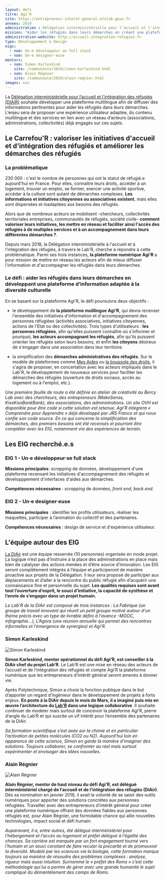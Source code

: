 ```yaml
---
layout: defi
titre: Agi'R
site: https://entrepreneur-interet-general.etalab.gouv.fr
annees: 2019
administration : Délégation interministérielle pour l'accueil et l'intégration des réfugiés (DIAIR)
mission: "Aider les réfugiés dans leurs démarches en créant une plateforme d’information adaptée à la diversité culturelle"
administration-website: http://accueil-integration-refugies.fr
type: Développement & Design
eigs:
  - nom: Un·e développeur·se full stack
  - nom: Un·e designer·euse
mentors:
  - nom: Simon Karleskind
    site: /communaute/2019/simon-karleskind.html
  - nom: Alain Régnier
    site: /communaute/2019/alain-regnier.html
images: xxx
---
```


 La [Délégation interministérielle pour l’accueil et l’intégration
 des réfugiés (DIAIR)](http://accueil-integration-refugies.fr/)
 souhaite développer une plateforme multilingue
 afin de diffuser des informations pertinentes pour aider les réfugiés
 dans leurs démarches. L’enjeu sera de proposer une expérience
 utilisateur adaptée, du contenu multilingue et des services en lien
 avec un réseau d’acteurs (associations, administrations, collectivités)
 déjà engagés sur ces sujets.

## Le Carrefou'R : valoriser les initiatives d'accueil et d'intégration des réfugiés et améliorer les démarches des réfugiés

### La problématique

230 000 : c'est le nombre de personnes qui ont le statut de réfugié.e aujourd'hui en France. Pour elles, connaître leurs droits, accéder à un logement, trouver un emploi, se former, exercer une activité sportive, accéder à la culture sont autant de démarches complexes. **Les informations et initiatives citoyennes ou associatives existent**, mais elles sont dispersées et inadaptées aux besoins des réfugiés.

Alors que de nombreux acteurs se mobilisent -chercheurs, collectivités territoriales entreprises, communautés de réfugiés, société civile- **comment valoriser leurs initiatives, les mettre en réseau et faciliter ainsi l'accès des réfugiés à de multiples services et à un accompagnement dans leurs différentes démarches ?**. 

Depuis mars 2018, la Délégation interministérielle à l'accueil et à l'intégration des réfugiés, à travers le Lab'R, cherche à répondre à cette problématique. Parmi ses trois instances, **la plateforme numérique Agi’R** a pour mission de mettre en réseau les acteurs afin de mieux diffuser l'information et d'accompagner les réfugiés dans leurs démarches.

### Le défi : aider les réfugiés dans leurs démarches en développant une plateforme d’information adaptée à la diversité culturelle

En se basant sur la plateforme Agi'R, le défi poursuivra deux objectifs :

* le développement de **la plateforme mulilingue Agi'R**, qui devra recenser l'ensemble des initiatives d'information et d'accompagnement des personnes réfugiées (activités associatives, initiatives citoyennes, actions de l'Etat ou des collectivités). Trois types d'utilisateurs : **les personnes réfugiées**, afin qu'elles puissent connaître où s'informer et pourquoi, **les acteurs accompagnant les réfugiés**, afin qu'ils puissent orienter les réfugiés selon leurs besoins, et enfin **les citoyens** désireux de s'engager dans une association dans leur territoire.

* la simplification des **démarches administratives des réfugiés**. Sur le modèle de plateformes comme [Mes Aides](https://mes-aides.gouv.fr/) ou [la boussole des droits](https://boussole.jeunes.gouv.fr/), il s'agira de proposer, en concertation avec les acteurs impliqués dans le Lab'R, le développement de nouveaux services pour faciliter les démarches des réfugiés (ouverture de droits sociaux, accès au logement ou à l'emploi, etc.).

_Une première feuille de route a été définie en atelier de créativité au Bercy Lab avec des chercheurs, des entrepreneurs (MakeSense, KissKissBankBank), des associations, des administrations. Un site OVH est disponible pour être codé si cette solution est retenue. Agi’R intègrera « Comprendre pour Apprendre » déjà développé par JRS France et qui nous confie son code source. En ce qui concerne la simplification des démarches, des premiers besoins ont été recensés et pourront être compléter avec les EIG, notamment via des expériences de terrain._

## Les EIG recherché.e.s

### EIG 1 - Un·e développeur·se full stack

**Missions principales**: _scrapping_ de données, développement d'une plateforme recensant les initiatives d'accompagnement des réfugiés et développpement d'interfaces d'aides aux démarches.

**Compétences nécessaires** : _scrapping_ de données, _front end_, _back end_.

### EIG 2 - Un·e designer·euse

**Missions principales** : identifier les profils utilisateurs, réaliser les maquettes, participer à l’animation du collectif et des partenaires.

**Compétences nécessaires** : design de service et d'expérience utilisateur.


## L'équipe autour des EIG

[La DiAir](http://accueil-integration-refugies.fr/) est une équipe resserrée (10 personnes) organisée en mode projet. La logique n’est pas d’instruire à la place des administrations en place mais bien de catalyser des actions menées et d’être source d’innovation. Les EIG seront complètement intégrés à l’équipe et participeront de manière proactive aux projets de la Délégation. Il leur sera proposé de participer aux déplacements et d’aller à la rencontre du public réfugié afin d’acquérir une connaissance fine et personnelle du sujet. **Les qualités requises sont avant tout l’ouverture d’esprit, le souci d’initiative, la capacité de synthèse et l’envie de s’engager dans un projet humain.**

_Le Lab'R de la DiAir est composé de trois instances : La Fabrique (un groupe de travail innovant qui réunit un petit groupe motivé autour d'un théme précis avec un type de livrable défini à l'avance -MOOC, infographie...), L'Agora (une réunion annuelle qui permet des rencontres informelles et l'émergence de synergies) et Agi'R._

### Simon Karleskind

![Simon Karleskind](/img/communaute/simon-karleskind.png)

**Simon Karleskind, mentor opérationnel du défi Agi’R, est conseiller à la DiAir chef du projet Lab’R**. Le Lab’R est une mise en réseau des acteurs de l’accueil et de l’intégration des réfugiés et compte Agi’R la plateforme numérique que les entrepreneurs d’intérêt général seront amenés à donner vie.

Après Polytechnique, Simon a choisi la fonction publique dans le but d’apporter un regard d’ingénieur dans le développement de projets à forts enjeux. **En poste à la DiAir depuis le mois de Mars, il a imaginé puis mis en œuvre l’architecture du [Lab’R](http://accueil-integration-refugies.fr/le-labr/) dans une logique collaborative**. Il souhaite continuer de modeler mais surtout de concevoir la plateforme Agi’R, pierre d’angle du Lab’R et qui suscite un vif intérêt pour l’ensemble des partenaires de la DiAir.

_Sa formation scientifique s’est axée sur la chimie et en particulier l’activation de petites molécules (CO2 ou N2). Aujourd’hui loin en apparence de cette science, Simon en garde la manière d’imaginer des solutions. Toujours collaborer, se confronter au réel mais surtout expérimenter et envisager des idées nouvelles._

### Alain Régnier

![Alain Régnier](/img/communaute/alain-regnier.png)

**Alain Régnier, mentor de haut niveau du défi Agi’R, est délégué interministériel chargé de l’accueil et de l’intégration des réfugiés (DiAir)**. Dès sa nomination en janvier 2018, il avait la volonté de se saisir des outils numériques pour apporter des solutions concrètes aux personnes réfugiées. Travailler avec des entrepreneurs d’intérêt général pour créer une plateforme numérique offrant des données fiables aux personnes réfugiés est, pour Alain Régnier, une formidable chance qui allie nouvelles technologies, impact social et défi humain.

_Auparavant, il a, entre autres, été délégué interministériel pour l’hébergement et l’accès au logement et préfet délégué à l’égalité des chances. Sa carrière est marquée par un fort engagement tourné vers l’humain et un souci constant de faire reculer la précarité et de promouvoir la diversité. Modelé par les sciences via la biologie, cette formation marque toujours sa manière de résoudre des problèmes complexes :  analyse, rigueur mais aussi intuition. Surnommé le « préfet des Roms » c’est cette méthodologie qui lui a permis de gérer avec une grande humanité le sujet compliqué du démantèlement des camps de Roms._

